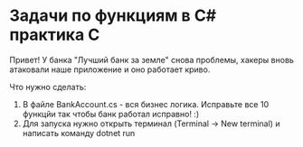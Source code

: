 # Задачи по функциям в C# практика С

Привет! У банка "Лучший банк за земле" снова проблемы, хакеры вновь  атаковали наше приложение и оно работает криво. 


 Что нужно сделать: 

 1. В файле BankAccount.cs - вся бизнес логика. Исправьте все 10 функцйи так чтобы банк работал исправно! :)
 2. Для запуска нужно открыть терминал (Terminal -> New terminal) и написать команду dotnet run


 